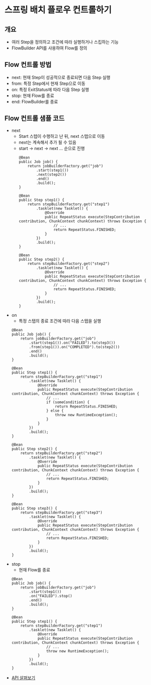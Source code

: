 # 스프링 배치 플로우 컨트롤하기
## 개요
- 여러 Step을 정의하고 조건에 따라 실행하거나 스킵하는 기능
- FlowBuilder API를 사용하여 Flow를 정의
## Flow 컨트롤 방법
- next: 현재 Step이 성공적으로 종료되면 다음 Step 실행
- from: 특정 Step에서 현재 Step으로 이동
- on: 특정 ExitStatus에 따라 다음 Step 실행
- stop: 현재 Flow를 종료
- end: FlowBuilder를 종료
## Flow 컨트롤 샘플 코드
- next
  - Start 스텝이 수행하고 난 뒤, next 스탭으로 이동
  - next는 계속해서 추가 될 수 있음
  - start -> next -> next ... 순으로 진행
    ```
    @Bean
    public Job job() {
        return jobBuilderFactory.get("job")
            .start(step1())
            .next(step2())
            .end()
            .build();
    }
    
    @Bean
    public Step step1() {
        return stepBuilderFactory.get("step1")
            .tasklet(new Tasklet() {
                @Override
                public RepeatStatus execute(StepContribution contribution, ChunkContext chunkContext) throws Exception {
                    // ... 
                    return RepeatStatus.FINISHED;
                }
            })
            .build();
    }
    
    @Bean
    public Step step2() {
        return stepBuilderFactory.get("step2")
            .tasklet(new Tasklet() {
                @Override
                public RepeatStatus execute(StepContribution contribution, ChunkContext chunkContext) throws Exception {
                    // ... 
                    return RepeatStatus.FINISHED;
                }
            })
            .build();
    }
    ```
- on
  - 특정 스탭의 종료 조건에 따라 다음 스탭을 실행
  ``` 
  @Bean
  public Job job() {
      return jobBuilderFactory.get("job")
          .start(step1()).on("FAILED").to(step3())
          .from(step1()).on("COMPLETED").to(step2())
          .end()
          .build();
  }
  
  @Bean
  public Step step1() {
      return stepBuilderFactory.get("step1")
          .tasklet(new Tasklet() {
              @Override
              public RepeatStatus execute(StepContribution contribution, ChunkContext chunkContext) throws Exception {
                  // ... 
                  if (someCondition) {
                      return RepeatStatus.FINISHED;
                  } else {
                      throw new RuntimeException();
                  }
              }
          })
          .build();
  }
  
  @Bean
  public Step step2() {
      return stepBuilderFactory.get("step2")
          .tasklet(new Tasklet() {
              @Override
              public RepeatStatus execute(StepContribution contribution, ChunkContext chunkContext) throws Exception {
                  // ...
                  return RepeatStatus.FINISHED;
              }
          })
          .build();
  }
  
  @Bean
  public Step step3() {
      return stepBuilderFactory.get("step3")
          .tasklet(new Tasklet() {
              @Override
              public RepeatStatus execute(StepContribution contribution, ChunkContext chunkContext) throws Exception {
                  // ...
                  return RepeatStatus.FINISHED;
              }
          })
          .build();
  } 
  ```
- stop
  - 현재 Flow를 종료
  ```
  @Bean
  public Job job() {
      return jobBuilderFactory.get("job")
          .start(step1())
          .on("FAILED").stop()
          .end()
          .build();
  }
    
  @Bean
  public Step step1() {
      return stepBuilderFactory.get("step1")
          .tasklet(new Tasklet() { 
              @Override
              public RepeatStatus execute(StepContribution contribution, ChunkContext chunkContext) throws Exception {
                  // ...
                  throw new RuntimeException();
              }
          })
          .build();
  }
  ```
- [API 살펴보기](https://docs.spring.io/spring-batch/reference/step/controlling-flow.html)